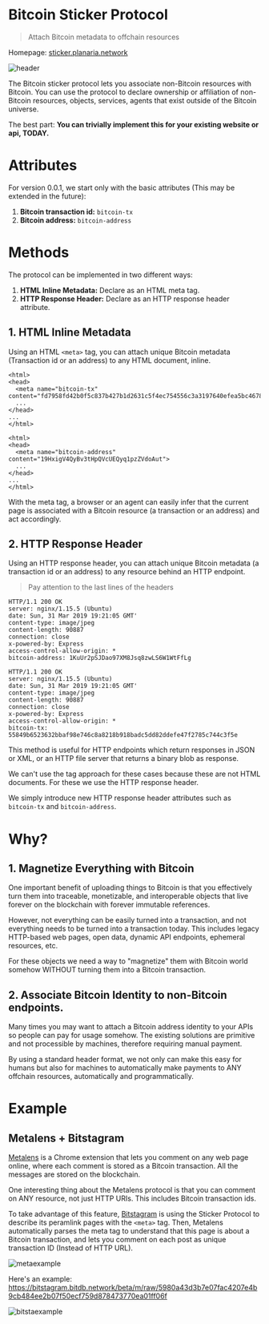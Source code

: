 # Bitcoin Sticker Protocol

> Attach Bitcoin metadata to offchain resources

Homepage: [sticker.planaria.network](https://sticker.planaria.network)

![header](./header.png)

The Bitcoin sticker protocol lets you associate non-Bitcoin resources with Bitcoin. You can use the protocol to declare ownership or affiliation of non-Bitcoin resources, objects, services, agents that exist outside of the Bitcoin universe.

The best part: **You can trivially implement this for your existing website or api, TODAY.**

# Attributes

For version 0.0.1, we start only with the basic attributes (This may be extended in the future):

1. **Bitcoin transaction id:** `bitcoin-tx`
2. **Bitcoin address:** `bitcoin-address`

# Methods

The protocol can be implemented in two different ways:

1. **HTML Inline Metadata:** Declare as an HTML meta tag.
2. **HTTP Response Header:** Declare as an HTTP response header attribute.

## 1. HTML Inline Metadata

Using an HTML `<meta>` tag, you can attach unique Bitcoin metadata (Transaction id or an address) to any HTML document, inline.

```
<html>
<head>
  <meta name="bitcoin-tx" content="fd7958fd42b0f5c837b427b1d2631c5f4ec754556c3a3197640efea5bc4678cc">
  ...
</head>
...
</html>
```

```
<html>
<head>
  <meta name="bitcoin-address" content="19HxigV4QyBv3tHpQVcUEQyq1pzZVdoAut">
  ...
</head>
...
</html>
```

With the meta tag, a browser or an agent can easily infer that the current page is associated with a Bitcoin resource (a transaction or an address) and act accordingly.

## 2. HTTP Response Header

Using an HTTP response header, you can attach unique Bitcoin metadata (a transaction id or an address) to any resource behind an HTTP endpoint.

> Pay attention to the last lines of the headers

```
HTTP/1.1 200 OK
server: nginx/1.15.5 (Ubuntu)
date: Sun, 31 Mar 2019 19:21:05 GMT'
content-type: image/jpeg
content-length: 90887
connection: close
x-powered-by: Express
access-control-allow-origin: *
bitcoin-address: 1KuUr2pSJDao97XM8Jsq8zwLS6W1WtFfLg
```

```
HTTP/1.1 200 OK
server: nginx/1.15.5 (Ubuntu)
date: Sun, 31 Mar 2019 19:21:05 GMT'
content-type: image/jpeg
content-length: 90887
connection: close
x-powered-by: Express
access-control-allow-origin: *
bitcoin-tx: 55849b6523632bbaf98e746c8a8218b918badc5dd82ddefe47f2785c744c3f5e
```

This method is useful for HTTP endpoints which return responses in JSON or XML, or an HTTP file server that returns a binary blob as response.

We can't use the <meta> tag approach for these cases because these are not HTML documents. For these we use the HTTP response header.

We simply introduce new HTTP response header attributes such as `bitcoin-tx` and `bitcoin-address`.

# Why?

## 1. Magnetize Everything with Bitcoin

One important benefit of uploading things to Bitcoin is that you effectively turn them into traceable, monetizable, and interoperable objects that live forever on the blockchain with forever immutable references.

However, not everything can be easily turned into a transaction, and not everything needs to be turned into a transaction today. This includes legacy HTTP-based web pages, open data, dynamic API endpoints, ephemeral resources, etc.

For these objects we need a way to "magnetize" them with Bitcoin world somehow WITHOUT turning them into a Bitcoin transaction.

## 2. Associate Bitcoin Identity to non-Bitcoin endpoints.

Many times you may want to attach a Bitcoin address identity to your APIs so people can pay for usage somehow. The existing solutions are primitive and not processible by machines, therefore requiring manual payment.

By using a standard header format, we not only can make this easy for humans but also for machines to automatically make payments to ANY offchain resources, automatically and programmatically.


# Example

## Metalens + Bitstagram

[Metalens](https://chrome.google.com/webstore/detail/metalens-extension/odoinflckdonpofihlicjjknlgnhhaem) is a Chrome extension that lets you comment on any web page online, where each comment is stored as a Bitcoin transaction. All the messages are stored on the blockchain.

One interesting thing about the Metalens protocol is that you can comment on ANY resource, not just HTTP URIs. This includes Bitcoin transaction ids.

To take advantage of this feature, [Bitstagram](https://bitstagram.bitdb.network) is using the Sticker Protocol to describe its peramlink pages with the `<meta>` tag. Then, Metalens automatically parses the meta tag to understand that this page is about a Bitcoin transaction, and lets you comment on each post as unique transaction ID (Instead of HTTP URL). 

![metaexample](./metaexample.png)

Here's an example: https://bitstagram.bitdb.network/beta/m/raw/5980a43d3b7e07fac4207e4b9cb484ee2b07f50ecf759d878473770ea01ff06f 

![bitstaexample](./bitstaexample.png)